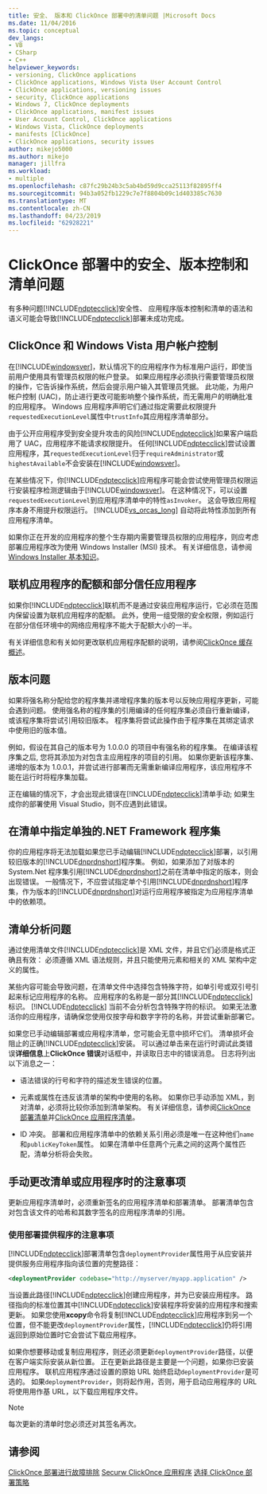 ```yaml
---
title: 安全、 版本和 ClickOnce 部署中的清单问题 |Microsoft Docs
ms.date: 11/04/2016
ms.topic: conceptual
dev_langs:
- VB
- CSharp
- C++
helpviewer_keywords:
- versioning, ClickOnce applications
- ClickOnce applications, Windows Vista User Account Control
- ClickOnce applications, versioning issues
- security, ClickOnce applications
- Windows 7, ClickOnce deployments
- ClickOnce applications, manifest issues
- User Account Control, ClickOnce applications
- Windows Vista, ClickOnce deployments
- manifests [ClickOnce]
- ClickOnce applications, security issues
author: mikejo5000
ms.author: mikejo
manager: jillfra
ms.workload:
- multiple
ms.openlocfilehash: c87fc29b24b3c5ab4bd59d9cca25113f82895ff4
ms.sourcegitcommit: 94b3a052fb1229c7e7f8804b09c1d403385c7630
ms.translationtype: MT
ms.contentlocale: zh-CN
ms.lasthandoff: 04/23/2019
ms.locfileid: "62928221"
---
```

# <a name="security-versioning-and-manifest-issues-in-clickonce-deployments"></a>ClickOnce 部署中的安全、版本控制和清单问题

有多种问题[!INCLUDE[ndptecclick](../deployment/includes/ndptecclick_md.md)]安全性、 应用程序版本控制和清单的语法和语义可能会导致[!INCLUDE[ndptecclick](../deployment/includes/ndptecclick_md.md)]部署未成功完成。

## <a name="clickonce-and-windows-vista-user-account-control"></a>ClickOnce 和 Windows Vista 用户帐户控制

在[!INCLUDE[windowsver](../deployment/includes/windowsver_md.md)]，默认情况下的应用程序作为标准用户运行，即使当前用户使用具有管理员权限的帐户登录。 如果应用程序必须执行需要管理员权限的操作，它告诉操作系统，然后会提示用户输入其管理员凭据。 此功能，为用户帐户控制 (UAC)，防止进行更改可能影响整个操作系统，而无需用户的明确批准的应用程序。 Windows 应用程序声明它们通过指定需要此权限提升`requestedExecutionLevel`属性中`trustInfo`其应用程序清单部分。

由于公开应用程序受到安全提升攻击的风险[!INCLUDE[ndptecclick](../deployment/includes/ndptecclick_md.md)]如果客户端启用了 UAC，应用程序不能请求权限提升。 任何[!INCLUDE[ndptecclick](../deployment/includes/ndptecclick_md.md)]尝试设置应用程序，其`requestedExecutionLevel`归于`requireAdministrator`或`highestAvailable`不会安装在[!INCLUDE[windowsver](../deployment/includes/windowsver_md.md)]。

在某些情况下，你[!INCLUDE[ndptecclick](../deployment/includes/ndptecclick_md.md)]应用程序可能会尝试使用管理员权限运行安装程序检测逻辑由于[!INCLUDE[windowsver](../deployment/includes/windowsver_md.md)]。 在这种情况下，可以设置`requestedExecutionLevel`到应用程序清单中的特性`asInvoker`。 这会导致应用程序本身不用提升权限运行。 [!INCLUDE[vs_orcas_long](../debugger/includes/vs_orcas_long_md.md)] 自动将此特性添加到所有应用程序清单。

如果你正在开发的应用程序的整个生存期内需要管理员权限的应用程序，则应考虑部署应用程序改为使用 Windows Installer (MSI) 技术。 有关详细信息，请参阅[Windows Installer 基本知识](../extensibility/internals/windows-installer-basics.md)。

## <a name="online-application-quotas-and-partial-trust-applications"></a>联机应用程序的配额和部分信任应用程序

如果你[!INCLUDE[ndptecclick](../deployment/includes/ndptecclick_md.md)]联机而不是通过安装应用程序运行，它必须在范围内保留设置为联机应用程序的配额。 此外，使用一组受限的安全权限，例如运行在部分信任环境中的网络应用程序不能大于配额大小的一半。

有关详细信息和有关如何更改联机应用程序配额的说明，请参阅[ClickOnce 缓存概述](../deployment/clickonce-cache-overview.md)。

## <a name="versioning-issues"></a>版本问题

如果将强名称分配给您的程序集并递增程序集的版本号以反映应用程序更新，可能会遇到问题。 使用强名称的程序集的引用编译的任何程序集必须自行重新编译，或该程序集将尝试引用较旧版本。 程序集将尝试此操作由于程序集在其绑定请求中使用旧的版本值。

例如，假设在其自己的版本号为 1.0.0.0 的项目中有强名称的程序集。 在编译该程序集之后, 您将其添加为对包含主应用程序的项目的引用。 如果你更新该程序集、 递增的版本为 1.0.0.1，并尝试进行部署而无需重新编译应用程序，该应用程序不能在运行时将程序集加载。

正在编辑的情况下，才会出现此错误在[!INCLUDE[ndptecclick](../deployment/includes/ndptecclick_md.md)]清单手动; 如果生成你的部署使用 Visual Studio，则不应遇到此错误。

## <a name="specify-individual-net-framework-assemblies-in-the-manifest"></a>在清单中指定单独的.NET Framework 程序集

你的应用程序将无法加载如果您已手动编辑[!INCLUDE[ndptecclick](../deployment/includes/ndptecclick_md.md)]部署，以引用较旧版本的[!INCLUDE[dnprdnshort](../code-quality/includes/dnprdnshort_md.md)]程序集。 例如，如果添加了对版本的 System.Net 程序集引用[!INCLUDE[dnprdnshort](../code-quality/includes/dnprdnshort_md.md)]之前在清单中指定的版本，则会出现错误。 一般情况下，不应尝试指定单个引用[!INCLUDE[dnprdnshort](../code-quality/includes/dnprdnshort_md.md)]程序集，作为版本的[!INCLUDE[dnprdnshort](../code-quality/includes/dnprdnshort_md.md)]对运行应用程序被指定为应用程序清单中的依赖项。

## <a name="manifest-parsing-issues"></a>清单分析问题

通过使用清单文件[!INCLUDE[ndptecclick](../deployment/includes/ndptecclick_md.md)]是 XML 文件，并且它们必须是格式正确且有效： 必须遵循 XML 语法规则，并且只能使用元素和相关的 XML 架构中定义的属性。

某些内容可能会导致问题，在清单文件中选择包含特殊字符，如单引号或双引号引起来标记应用程序的名称。 应用程序的名称是一部分其[!INCLUDE[ndptecclick](../deployment/includes/ndptecclick_md.md)]标识。 [!INCLUDE[ndptecclick](../deployment/includes/ndptecclick_md.md)] 当前不会分析包含特殊字符的标识。 如果无法激活你的应用程序，请确保您使用仅按字母和数字字符的名称，并尝试重新部署它。

如果您已手动编辑部署或应用程序清单，您可能会无意中损坏它们。 清单损坏会阻止的正确[!INCLUDE[ndptecclick](../deployment/includes/ndptecclick_md.md)]安装。 可以通过单击来在运行时调试此类错误**详细信息**上**ClickOnce 错误**对话框中，并读取日志中的错误消息。 日志将列出以下消息之一：

- 语法错误的行号和字符的描述发生错误的位置。

- 元素或属性在违反该清单的架构中使用的名称。 如果你已手动添加 XML，到对清单，必须将比较你添加到清单架构。 有关详细信息，请参阅[ClickOnce 部署清单](../deployment/clickonce-deployment-manifest.md)并[ClickOnce 应用程序清单](../deployment/clickonce-application-manifest.md)。

- ID 冲突。 部署和应用程序清单中的依赖关系引用必须是唯一在这种他们`name`和`publicKeyToken`属性。 如果在清单中任意两个元素之间的这两个属性匹配，清单分析将会失败。

## <a name="precautions-when-manually-changing-manifests-or-applications"></a>手动更改清单或应用程序时的注意事项

更新应用程序清单时，必须重新签名的应用程序清单和部署清单。 部署清单包含对包含该文件的哈希和其数字签名的应用程序清单的引用。

### <a name="precautions-with-deployment-provider-usage"></a>使用部署提供程序的注意事项

[!INCLUDE[ndptecclick](../deployment/includes/ndptecclick_md.md)]部署清单包含`deploymentProvider`属性用于从应安装并提供服务应用程序指向该位置的完整路径：

```xml
<deploymentProvider codebase="http://myserver/myapp.application" />
```

当设置此路径[!INCLUDE[ndptecclick](../deployment/includes/ndptecclick_md.md)]创建应用程序，并为已安装应用程序。 路径指向的标准位置其中[!INCLUDE[ndptecclick](../deployment/includes/ndptecclick_md.md)]安装程序将安装的应用程序和搜索更新。 如果您使用**xcopy**命令将复制[!INCLUDE[ndptecclick](../deployment/includes/ndptecclick_md.md)]应用程序到另一个位置，但不能更改`deploymentProvider`属性，[!INCLUDE[ndptecclick](../deployment/includes/ndptecclick_md.md)]仍将引用返回到原始位置时它会尝试下载应用程序。

如果你想要移动或复制应用程序，则还必须更新`deploymentProvider`路径，以便在客户端实际安装从新位置。 正在更新此路径是主要是一个问题，如果你已安装应用程序。 联机应用程序通过设置的原始 URL 始终启动`deploymentProvider`是可选的。 如果`deploymentProvider`，则将起作用，否则，用于启动应用程序的 URL 将使用用作基 URL，以下载应用程序文件。

> [!NOTE]
> 每次更新的清单时您必须还对其签名再次。

## <a name="see-also"></a>请参阅

[ClickOnce 部署进行故障排除](../deployment/troubleshooting-clickonce-deployments.md)
[Securw ClickOnce 应用程序](../deployment/securing-clickonce-applications.md)
[选择 ClickOnce 部署策略](../deployment/choosing-a-clickonce-deployment-strategy.md)